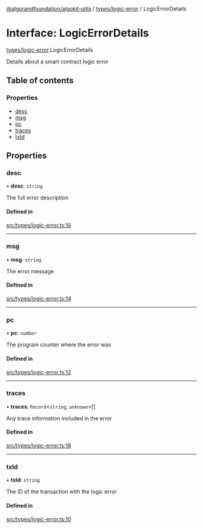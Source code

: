 [@algorandfoundation/algokit-utils](../README.md) / [types/logic-error](../modules/types_logic_error.md) / LogicErrorDetails

# Interface: LogicErrorDetails

[types/logic-error](../modules/types_logic_error.md).LogicErrorDetails

Details about a smart contract logic error

## Table of contents

### Properties

- [desc](types_logic_error.LogicErrorDetails.md#desc)
- [msg](types_logic_error.LogicErrorDetails.md#msg)
- [pc](types_logic_error.LogicErrorDetails.md#pc)
- [traces](types_logic_error.LogicErrorDetails.md#traces)
- [txId](types_logic_error.LogicErrorDetails.md#txid)

## Properties

### desc

• **desc**: `string`

The full error description

#### Defined in

[src/types/logic-error.ts:16](https://github.com/joe-p/algokit-utils-ts/blob/main/src/types/logic-error.ts#L16)

___

### msg

• **msg**: `string`

The error message

#### Defined in

[src/types/logic-error.ts:14](https://github.com/joe-p/algokit-utils-ts/blob/main/src/types/logic-error.ts#L14)

___

### pc

• **pc**: `number`

The program counter where the error was

#### Defined in

[src/types/logic-error.ts:12](https://github.com/joe-p/algokit-utils-ts/blob/main/src/types/logic-error.ts#L12)

___

### traces

• **traces**: `Record`<`string`, `unknown`\>[]

Any trace information included in the error

#### Defined in

[src/types/logic-error.ts:18](https://github.com/joe-p/algokit-utils-ts/blob/main/src/types/logic-error.ts#L18)

___

### txId

• **txId**: `string`

The ID of the transaction with the logic error

#### Defined in

[src/types/logic-error.ts:10](https://github.com/joe-p/algokit-utils-ts/blob/main/src/types/logic-error.ts#L10)
